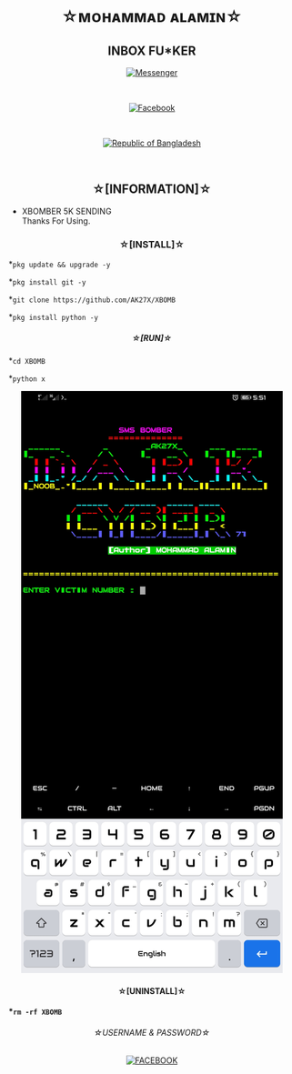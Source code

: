 <h1 align="center">
☆ᴍᴏʜᴀᴍᴍᴀᴅ ᴀʟᴀᴍɪɴ☆
</h1>

<h2 align="center">
INBOX FU*KER
</h2>

<p align="center">
<a href="https://m.me/AK27X"><img title="Messenger" src="https://img.shields.io/badge/Chat-Messenger-blue?style=flat&logo=messenger"></a></p><br>
<p align="center">
<a href="https://fb.com/AK27X"><img title="Facebook" src="https://img.shields.io/badge/View-Facebook-blue?style=flat&logo=Facebook"></a></p><br>
<p align="center">
<a href="https://github.com/AK27X"><img title="Republic of Bangladesh" src="https://img.shields.io/badge/MADE%20IN-BANGLADESH-green?colorA=%23ff0000&colorB=%23017e40&style=flat"></a> 
</p><br>

<h2 align="center">☆[INFORMATION]☆</h2>

* XBOMBER 5K SENDING <br>Thanks For Using.<br></p>


<h3 align="center">☆[INSTALL]☆</h3>

*`
pkg update && upgrade -y
`

*`
pkg install git -y
`

*`
git clone https://github.com/AK27X/XBOMB
`

*`
pkg install python -y
`

<h5 align="center">☆[RUN]☆</h5>

*`
cd XBOMB
`

*`
python x
`
<p align="center">
  <img alt="Layout" src="fuckinbox.jpg">
</p>
<h4 align="center">☆[UNINSTALL]☆<h4>

*`
rm -rf XBOMB
`

<h6 align="center">
☆USERNAME & PASSWORD☆
</h5>
<p align="center"><a href="https://fb.com/AK27X69"><img title="FACEBOOK" src="https://img.shields.io/badge/USER%20AND-PASSWORD-green?colorA=%23ff0000&colorB=%23017e40&style=flat"></a>
